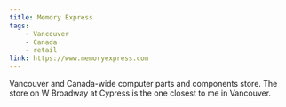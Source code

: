 ```yaml
---
title: Memory Express
tags:
    - Vancouver
    - Canada
    - retail
link: https://www.memoryexpress.com
---
```


Vancouver and Canada-wide computer parts and components store. The store on W Broadway at Cypress is the one closest to me in Vancouver.